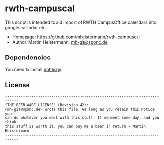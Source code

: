 # rwth-campuscal

This script is intended to aid import of RWTH CampusOffice calendars
into google calendar etc.

* Homepage: <https://github.com/mheistermann/rwth-campuscal>
* Author: Martin Heistermann, <mh-git@sponc.de>

## Dependencies

You need to install [bottle.py](http://bottlepy.org/).

## License
    ----------------------------------------------------------------------------
    "THE BEER-WARE LICENSE" (Revision 42):
    <mh-git@sponc.de> wrote this file. As long as you retain this notice you
    can do whatever you want with this stuff. If we meet some day, and you think
    this stuff is worth it, you can buy me a beer in return - Martin Heistermann
    ----------------------------------------------------------------------------
